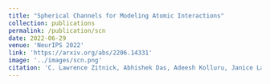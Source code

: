 ```yaml
---
title: "Spherical Channels for Modeling Atomic Interactions"
collection: publications
permalink: /publication/scn
date: 2022-06-29
venue: 'NeurIPS 2022'
link: 'https://arxiv.org/abs/2206.14331'
image: '../images/scn.png'
citation: 'C. Lawrence Zitnick, Abhishek Das, Adeesh Kolluru, Janice Lan, <b>Muhammed Shuaibi</b>, Anuroop Sriram, Zachary Ulissi, Brandon Wood: "Spherical Channels for Modeling Atomic Interactions, 2022; NeurIPS 2022"'
---
```

